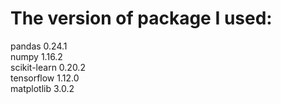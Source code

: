# The version of package I used:  
   pandas 0.24.1  
   numpy 1.16.2  
   scikit-learn 0.20.2  
   tensorflow 1.12.0  
   matplotlib 3.0.2
